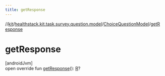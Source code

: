 ```yaml
---
title: getResponse
---
```

//[kit](../../../index.html)/[healthstack.kit.task.survey.question.model](../index.html)/[ChoiceQuestionModel](index.html)/[getResponse](get-response.html)



# getResponse



[androidJvm]\
open override fun [getResponse](get-response.html)(): [R](index.html)?




